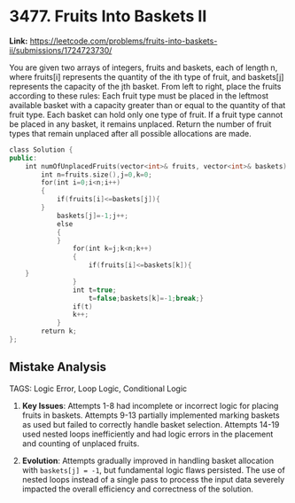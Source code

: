# 3477. Fruits Into Baskets II

**Link:** https://leetcode.com/problems/fruits-into-baskets-ii/submissions/1724723730/

You are given two arrays of integers, fruits and baskets, each of length n, where fruits[i] represents the quantity of the ith type of fruit, and baskets[j] represents the capacity of the jth basket. From left to right, place the fruits according to these rules: Each fruit type must be placed in the leftmost available basket with a capacity greater than or equal to the quantity of that fruit type. Each basket can hold only one type of fruit. If a fruit type cannot be placed in any basket, it remains unplaced. Return the number of fruit types that remain unplaced after all possible allocations are made.

```cpp
class Solution {
public:
    int numOfUnplacedFruits(vector<int>& fruits, vector<int>& baskets) {
        int n=fruits.size(),j=0,k=0;
        for(int i=0;i<n;i++)
        {
            if(fruits[i]<=baskets[j]){
        }
            baskets[j]=-1;j++;
            else
            {
            }
                for(int k=j;k<n;k++)
                {
                    if(fruits[i]<=baskets[k]){
    }
                }
                int t=true;
                    t=false;baskets[k]=-1;break;}
                if(t)
                k++;
            }
        return k;
};
```

## Mistake Analysis

TAGS: Logic Error, Loop Logic, Conditional Logic

1. **Key Issues**: Attempts 1-8 had incomplete or incorrect logic for placing fruits in baskets.  Attempts 9-13 partially implemented marking baskets as used but failed to correctly handle basket selection. Attempts 14-19 used nested loops inefficiently and had logic errors in the placement and counting of unplaced fruits.

2. **Evolution**:  Attempts gradually improved in handling basket allocation with `baskets[j] = -1`, but fundamental logic flaws persisted.  The use of nested loops instead of a single pass to process the input data severely impacted the overall efficiency and correctness of the solution.


